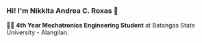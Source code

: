 ### Hi! I'm Nikkita Andrea C. Roxas 👋
👩‍🎓 **4th Year Mechatronics Engineering Student** at Batangas State University - Alangilan. 


<!--
**ROXAS-NA/ROXAS-NA** is a ✨ _special_ ✨ repository because its `README.md` (this file) appears on your GitHub profile.

Here are some ideas to get you started:

- 🔭 I’m currently working on ...
- 🌱 I’m currently learning ...
- 👯 I’m looking to collaborate on ...
- 🤔 I’m looking for help with ...
- 💬 Ask me about ...
- 📫 How to reach me: ...
- 😄 Pronouns: ...
- ⚡ Fun fact: ...
-->
